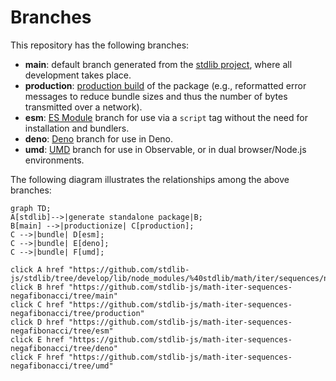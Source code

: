<!--

@license Apache-2.0

Copyright (c) 2022 The Stdlib Authors.

Licensed under the Apache License, Version 2.0 (the "License");
you may not use this file except in compliance with the License.
You may obtain a copy of the License at

    http://www.apache.org/licenses/LICENSE-2.0

Unless required by applicable law or agreed to in writing, software
distributed under the License is distributed on an "AS IS" BASIS,
WITHOUT WARRANTIES OR CONDITIONS OF ANY KIND, either express or implied.
See the License for the specific language governing permissions and
limitations under the License.

-->

# Branches

This repository has the following branches:

-   **main**: default branch generated from the [stdlib project][stdlib-url], where all development takes place.
-   **production**: [production build][production-url] of the package (e.g., reformatted error messages to reduce bundle sizes and thus the number of bytes transmitted over a network).
-   **esm**: [ES Module][esm-url] branch for use via a `script` tag without the need for installation and bundlers.
-   **deno**: [Deno][deno-url] branch for use in Deno.
-   **umd**: [UMD][umd-url] branch for use in Observable, or in dual browser/Node.js environments.

The following diagram illustrates the relationships among the above branches:

```mermaid
graph TD;
A[stdlib]-->|generate standalone package|B;
B[main] -->|productionize| C[production];
C -->|bundle| D[esm];
C -->|bundle| E[deno];
C -->|bundle| F[umd];

click A href "https://github.com/stdlib-js/stdlib/tree/develop/lib/node_modules/%40stdlib/math/iter/sequences/negafibonacci"
click B href "https://github.com/stdlib-js/math-iter-sequences-negafibonacci/tree/main"
click C href "https://github.com/stdlib-js/math-iter-sequences-negafibonacci/tree/production"
click D href "https://github.com/stdlib-js/math-iter-sequences-negafibonacci/tree/esm"
click E href "https://github.com/stdlib-js/math-iter-sequences-negafibonacci/tree/deno"
click F href "https://github.com/stdlib-js/math-iter-sequences-negafibonacci/tree/umd"
```

[stdlib-url]: https://github.com/stdlib-js/stdlib/tree/develop/lib/node_modules/%40stdlib/math/iter/sequences/negafibonacci
[production-url]: https://github.com/stdlib-js/math-iter-sequences-negafibonacci/tree/production
[deno-url]: https://github.com/stdlib-js/math-iter-sequences-negafibonacci/tree/deno
[umd-url]: https://github.com/stdlib-js/math-iter-sequences-negafibonacci/tree/umd
[esm-url]: https://github.com/stdlib-js/math-iter-sequences-negafibonacci/tree/esm